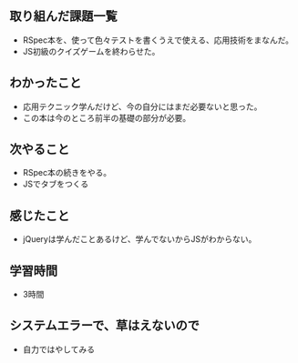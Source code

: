 ## 取り組んだ課題一覧
- RSpec本を、使って色々テストを書くうえで使える、応用技術をまなんだ。
- JS初級のクイズゲームを終わらせた。

## わかったこと
- 応用テクニック学んだけど、今の自分にはまだ必要ないと思った。
- この本は今のところ前半の基礎の部分が必要。

## 次やること
- RSpec本の続きをやる。
- JSでタブをつくる

## 感じたこと
- jQueryは学んだことあるけど、学んでないからJSがわからない。

## 学習時間
- 3時間

## システムエラーで、草はえないので
- 自力ではやしてみる